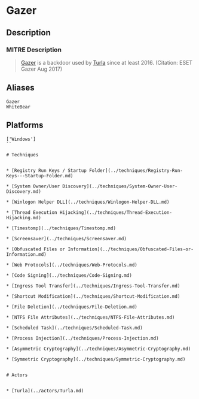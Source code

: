 
# Gazer

## Description

### MITRE Description

> [Gazer](https://attack.mitre.org/software/S0168) is a backdoor used by [Turla](https://attack.mitre.org/groups/G0010) since at least 2016. (Citation: ESET Gazer Aug 2017)

## Aliases

```
Gazer
WhiteBear
```

## Platforms

```
['Windows']
``

# Techniques


* [Registry Run Keys / Startup Folder](../techniques/Registry-Run-Keys---Startup-Folder.md)

* [System Owner/User Discovery](../techniques/System-Owner-User-Discovery.md)
    
* [Winlogon Helper DLL](../techniques/Winlogon-Helper-DLL.md)
    
* [Thread Execution Hijacking](../techniques/Thread-Execution-Hijacking.md)
    
* [Timestomp](../techniques/Timestomp.md)
    
* [Screensaver](../techniques/Screensaver.md)
    
* [Obfuscated Files or Information](../techniques/Obfuscated-Files-or-Information.md)
    
* [Web Protocols](../techniques/Web-Protocols.md)
    
* [Code Signing](../techniques/Code-Signing.md)
    
* [Ingress Tool Transfer](../techniques/Ingress-Tool-Transfer.md)
    
* [Shortcut Modification](../techniques/Shortcut-Modification.md)
    
* [File Deletion](../techniques/File-Deletion.md)
    
* [NTFS File Attributes](../techniques/NTFS-File-Attributes.md)
    
* [Scheduled Task](../techniques/Scheduled-Task.md)
    
* [Process Injection](../techniques/Process-Injection.md)
    
* [Asymmetric Cryptography](../techniques/Asymmetric-Cryptography.md)
    
* [Symmetric Cryptography](../techniques/Symmetric-Cryptography.md)
    

# Actors


* [Turla](../actors/Turla.md)

